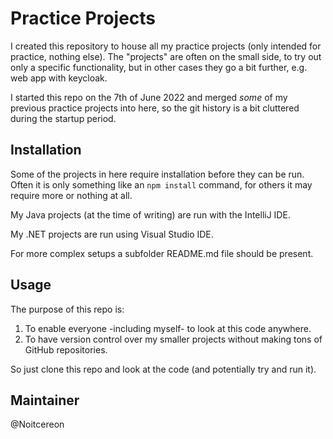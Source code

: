 # Practice Projects

I created this repository to house all my practice projects (only intended for practice, nothing else). 
The "projects" are often on the small side, to try out only a specific functionality, but in other cases they go a bit further, e.g. web app with keycloak.

I started this repo on the 7th of June 2022 and merged *some* of my previous practice projects into here, so the git history is a bit cluttered during the
startup period.

## Installation

Some of the projects in here require installation before they can be run. Often it is only something like an `npm install` command, 
for others it may require more or nothing at all.

My Java projects (at the time of writing) are run with the IntelliJ IDE.

My .NET projects are run using Visual Studio IDE.

For more complex setups a subfolder README.md file should be present.

## Usage

The purpose of this repo is:
1. To enable everyone -including myself- to look at this code anywhere.
2. To have version control over my smaller projects without making tons of GitHub repositories.

So just clone this repo and look at the code (and potentially try and run it).

## Maintainer
@Noitcereon
